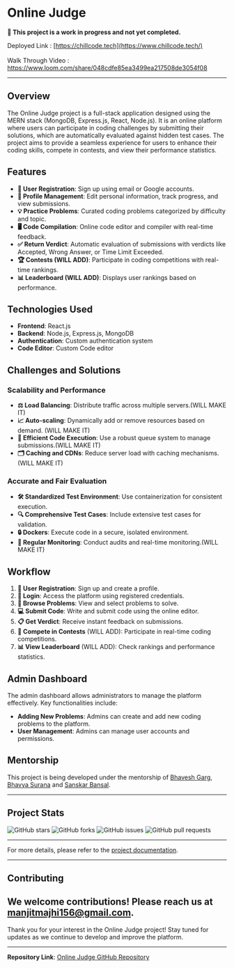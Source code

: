 # Online Judge

**🚧 This project is a work in progress and not yet completed.**

Deployed Link : [https://chillcode.tech](https://www.chillcode.tech/) <br>
<br>
Walk Through Video : https://www.loom.com/share/048cdfe85ea3499ea217508de3054f08


---

## Overview

The Online Judge project is a full-stack application designed using the MERN stack (MongoDB, Express.js, React, Node.js). It is an online platform where users can participate in coding challenges by submitting their solutions, which are automatically evaluated against hidden test cases. The project aims to provide a seamless experience for users to enhance their coding skills, compete in contests, and view their performance statistics.

## Features

- **👤 User Registration**: Sign up using email or Google accounts.
- **🔧 Profile Management**: Edit personal information, track progress, and view submissions.
- **💡 Practice Problems**: Curated coding problems categorized by difficulty and topic.
- **🖥️ Code Compilation**: Online code editor and compiler with real-time feedback.
- **✅ Return Verdict**: Automatic evaluation of submissions with verdicts like Accepted, Wrong Answer, or Time Limit Exceeded.
- **🏆 Contests (WILL ADD)**: Participate in coding competitions with real-time rankings.
- **📊 Leaderboard (WILL ADD)**: Displays user rankings based on performance.

## Technologies Used

- **Frontend**: React.js
- **Backend**: Node.js, Express.js, MongoDB
- **Authentication**: Custom authentication system 
- **Code Editor**: Custom Code editor
  
## Challenges and Solutions

### Scalability and Performance

- **⚖️ Load Balancing**: Distribute traffic across multiple servers.(WILL MAKE IT)
- **📈 Auto-scaling**: Dynamically add or remove resources based on demand. (WILL MAKE IT)
- **🚀 Efficient Code Execution**: Use a robust queue system to manage submissions.(WILL MAKE IT)
- **🗂️ Caching and CDNs**: Reduce server load with caching mechanisms. (WILL MAKE IT)

### Accurate and Fair Evaluation

- **🛠️ Standardized Test Environment**: Use containerization for consistent execution.
- **🔍 Comprehensive Test Cases**: Include extensive test cases for validation.
- **🔒 Dockers**: Execute code in a secure, isolated environment.
- **📅 Regular Monitoring**: Conduct audits and real-time monitoring.(WILL MAKE IT)

## Workflow

1. **👤 User Registration**: Sign up and create a profile.
2. **🔑 Login**: Access the platform using registered credentials.
3. **📝 Browse Problems**: View and select problems to solve.
4. **💻 Submit Code**: Write and submit code using the online editor.
5. **📋 Get Verdict**: Receive instant feedback on submissions.
6. **🏅 Compete in Contests** (WILL ADD): Participate in real-time coding competitions.
7. **📊 View Leaderboard** (WILL ADD): Check rankings and performance statistics.

## Admin Dashboard

The admin dashboard allows administrators to manage the platform effectively. Key functionalities include:

- **Adding New Problems**: Admins can create and add new coding problems to the platform.
- **User Management**: Admins can manage user accounts and permissions.

## Mentorship

This project is being developed under the mentorship of [Bhavesh Garg](https://www.linkedin.com/in/bhavesh1129/), [Bhavya Surana](https://www.linkedin.com/in/bhavya-surana/) and [Sanskar Bansal](https://www.linkedin.com/in/sanskarbansal/).

---

## Project Stats

![GitHub stars](https://img.shields.io/github/stars/manjit-hub/online-judge) 
![GitHub forks](https://img.shields.io/github/forks/manjit-hub/online-judge)
![GitHub issues](https://img.shields.io/github/issues/manjit-hub/online-judge)
![GitHub pull requests](https://img.shields.io/github/issues-pr/manjit-hub/online-judge)

---

For more details, please refer to the [project documentation](https://shorturl.at/qpMrm).

---

## Contributing

We welcome contributions! Please reach us at [manjitmajhi156@gmail.com](mailto:manjitmajhi156@gmail.com).
---

Thank you for your interest in the Online Judge project! Stay tuned for updates as we continue to develop and improve the platform.

---

**Repository Link**: [Online Judge GitHub Repository](https://github.com/manjit-hub/Online-Judge.git)
